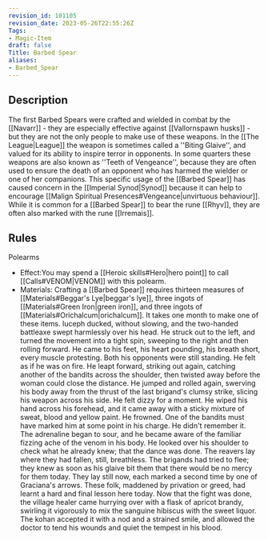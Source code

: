 ```yaml
---
revision_id: 101105
revision_date: 2023-05-26T22:55:26Z
Tags:
- Magic-Item
draft: false
Title: Barbed Spear
aliases:
- Barbed_Spear
---
```

## Description
The first Barbed Spears were crafted and wielded in combat by the [[Navarr]] - they are especially effective against [[Vallornspawn husks]] - but they are not the only people to make use of these weapons. In the [[The League|League]] the weapon is sometimes called a ''Biting Glaive'', and valued for its ability to inspire terror in opponents. 
In some quarters these weapons are also known as ''Teeth of Vengeance'', because they are often used to ensure the death of an opponent who has harmed the wielder or one of her companions. This specific usage of the [[Barbed Spear]] has caused concern in the [[Imperial Synod|Synod]] because it can help to encourage [[Malign Spiritual Presences#Vengeance|unvirtuous behaviour]].
While it is common for a [[Barbed Spear]] to bear the rune [[Rhyv]], they are often also marked with the rune [[Irremais]].
## Rules
Polearms
* Effect:You may spend a [[Heroic skills#Hero|hero point]] to call [[Calls#VENOM|VENOM]] with this polearm.
* Materials: Crafting a [[Barbed Spear]] requires thirteen measures of [[Materials#Beggar's Lye|beggar's lye]], three ingots of [[Materials#Green Iron|green iron]], and three ingots of [[Materials#Orichalcum|orichalcum]]. It takes one month to make one of these items.
Iuceph ducked, without slowing, and the two-handed battleaxe swept harmlessly over his head. He struck out to the left, and turned the movement into a tight spin, sweeping to the right and then rolling forward. He came to his feet, his heart pounding, his breath short, every muscle protesting. Both his opponents were still standing. He felt as if he was on fire.
He leapt forward, striking out again, catching another of the bandits across the shoulder, then twisted away before the woman could close the distance. He jumped and rolled again, swerving his body away from the thrust of the last brigand's clumsy strike, slicing his weapon across his side.
He felt dizzy for a moment. He wiped his hand across his forehead, and it came away with a sticky mixture of sweat, blood and yellow paint. He frowned. One of the bandits must have marked him at some point in his charge. He didn't remember it. The adrenaline began to sour, and he became aware of the familiar fizzing ache of the venom in his body. He looked over his shoulder to check what he already knew; that the dance was done. 
The reavers lay where they had fallen, still, breathless. The brigands had tried to flee; they knew as soon as his glaive bit them that there would be no mercy for them today. They lay still now, each marked a second time by one of Graciana's arrows. These folk, maddened by privation or greed, had learnt a hard and final lesson here today.
Now that the fight was done, the village healer came hurrying over with a flask of apricot brandy, swirling it vigorously to mix the sanguine hibiscus with the sweet liquor. The kohan accepted it with a nod and a strained smile, and allowed the doctor to tend his wounds and quiet the tempest in his blood.